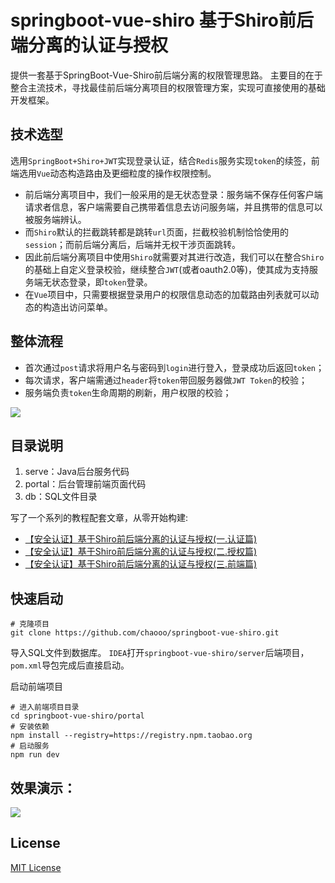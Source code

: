 # springboot-vue-shiro 基于Shiro前后端分离的认证与授权
提供一套基于SpringBoot-Vue-Shiro前后端分离的权限管理思路。
主要目的在于整合主流技术，寻找最佳前后端分离项目的权限管理方案，实现可直接使用的基础开发框架。


## 技术选型
选用`SpringBoot+Shiro+JWT`实现登录认证，结合`Redis`服务实现`token`的续签，前端选用`Vue`动态构造路由及更细粒度的操作权限控制。
- 前后端分离项目中，我们一般采用的是无状态登录：服务端不保存任何客户端请求者信息，客户端需要自己携带着信息去访问服务端，并且携带的信息可以被服务端辨认。
- 而`Shiro`默认的拦截跳转都是跳转`url`页面，拦截校验机制恰恰使用的`session`；而前后端分离后，后端并无权干涉页面跳转。
- 因此前后端分离项目中使用`Shiro`就需要对其进行改造，我们可以在整合`Shiro`的基础上自定义登录校验，继续整合`JWT`(或者oauth2.0等)，使其成为支持服务端无状态登录，即`token`登录。
- 在`Vue`项目中，只需要根据登录用户的权限信息动态的加载路由列表就可以动态的构造出访问菜单。


## 整体流程
- 首次通过`post`请求将用户名与密码到`login`进行登入，登录成功后返回`token`；
- 每次请求，客户端需通过`header`将`token`带回服务器做`JWT Token`的校验；
- 服务端负责`token`生命周期的刷新，用户权限的校验；

![](http://cdn.chaooo.top/Java/auth-global.png)


## 目录说明
1. serve：Java后台服务代码
2. portal：后台管理前端页面代码
3. db：SQL文件目录

写了一个系列的教程配套文章，从零开始构建:
+ [【安全认证】基于Shiro前后端分离的认证与授权(一.认证篇)](https://chaooo.github.io/article/20200118.html)
+ [【安全认证】基于Shiro前后端分离的认证与授权(二.授权篇)](https://chaooo.github.io/article/20200121.html)
+ [【安全认证】基于Shiro前后端分离的认证与授权(三.前端篇)](https://chaooo.github.io/article/20200207.html)


## 快速启动
``` shell
# 克隆项目
git clone https://github.com/chaooo/springboot-vue-shiro.git
```

导入SQL文件到数据库。
`IDEA`打开`springboot-vue-shiro/server`后端项目，`pom.xml`导包完成后直接启动。

启动前端项目
``` shell
# 进入前端项目目录
cd springboot-vue-shiro/portal
# 安装依赖
npm install --registry=https://registry.npm.taobao.org
# 启动服务
npm run dev
```


## 效果演示：
![](http://cdn.chaooo.top/Java/auth-admin.jpg)


## License
[MIT License](LICENSE)